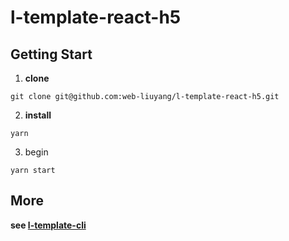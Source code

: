 # l-template-react-h5

## Getting Start

1. **clone**

```shell
git clone git@github.com:web-liuyang/l-template-react-h5.git
```

2. **install**

```shell
yarn
```

3. begin

```shell
yarn start
```

## More

**see [l-template-cli](https://github.com/web-liuyang/l-template-cli)**

